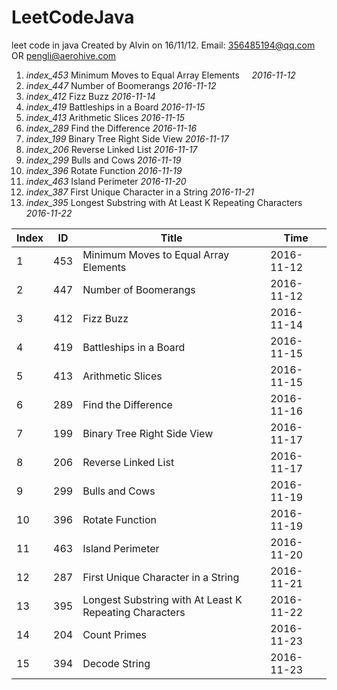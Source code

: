 # LeetCodeJava
leet code in java
Created by Alvin on 16/11/12.
Email: 356485194@qq.com  OR  pengli@aerohive.com

1.    _index_453_     Minimum Moves to Equal Array Elements         _2016-11-12_  
2.    _index_447_     Number of Boomerangs                          _2016-11-12_  
3.    _index_412_     Fizz Buzz                                     _2016-11-14_  
4.    _index_419_     Battleships in a Board                        _2016-11-15_
5.    _index_413_     Arithmetic Slices                             _2016-11-15_  
6.    _index_289_     Find the Difference                                                _2016-11-16_  
7.    _index_199_     Binary Tree Right Side View                                        _2016-11-17_  
8.    _index_206_     Reverse Linked List                                                _2016-11-17_  
9.    _index_299_	  Bulls and Cows                                                     _2016-11-19_  
10.   _index_396_     Rotate Function                                                    _2016-11-19_  
11.   _index_463_     Island Perimeter                                                   _2016-11-20_  
12.   _index_387_     First Unique Character in a String                                 _2016-11-21_  
13.   _index_395_     Longest Substring with At Least K Repeating Characters             _2016-11-22_  

Index  | ID |Title | Time
---|---|---|---
1      | 453 | Minimum Moves to Equal Array Elements                                     | 2016-11-12
2      | 447 | Number of Boomerangs                                                      | 2016-11-12
3      | 412 | Fizz Buzz                                                                 | 2016-11-14
4      | 419 | Battleships in a Board                                                    | 2016-11-15
5      | 413 | Arithmetic Slices                                                         | 2016-11-15
6      | 289 | Find the Difference                                                       | 2016-11-16
7      | 199 | Binary Tree Right Side View                                               | 2016-11-17
8      | 206 | Reverse Linked List                                                       | 2016-11-17
9      | 299 | Bulls and Cows                                                            | 2016-11-19
10     | 396 | Rotate Function                                                           | 2016-11-19
11     | 463 | Island Perimeter                                                          | 2016-11-20
12     | 287 | First Unique Character in a String                                        | 2016-11-21
13     | 395 | Longest Substring with At Least K Repeating Characters                    | 2016-11-22
14     | 204 | Count Primes                                                              | 2016-11-23
15     | 394 | Decode String                                                             | 2016-11-23
